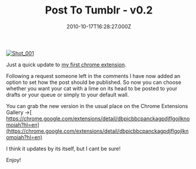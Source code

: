 ﻿---
coverImage: /images/fallback-post-header.png
date: "2010-10-17T16:28:27.000Z"
tags:
  - chrome
  - extension
  - html
  - right-click
  - tumblr
  - update
title: Post To Tumblr - v0.2
oldUrl: /post-to-tumbr/post-to-tumblr-v0-2
---

[![](https://www.mikecann.blog/wp-content/uploads/2010/10/Shot_0011.png "Shot_001")](https://www.mikecann.blog/wp-content/uploads/2010/10/Shot_0011.png)

Just a quick update to [my first chrome extension](/posts/my-first-chrome-extension-post-to-tumblr/).

<!-- more -->

Following a request someone left in the comments I have now added an option to set how the post should be published. So now you can choose whether you want your cat with a lime on its head to be posted to your drafts or your queue or simply to your default wall.

You can grab the new version in the usual place on the Chrome Extensions Gallery ->[ https://chrome.google.com/extensions/detail/dbpicbbcpanckagpdjflgojlknomoiah?hl=en](https://chrome.google.com/extensions/detail/dbpicbbcpanckagpdjflgojlknomoiah?hl=en)

I think it updates by its itself, but I cant be sure!

Enjoy!
